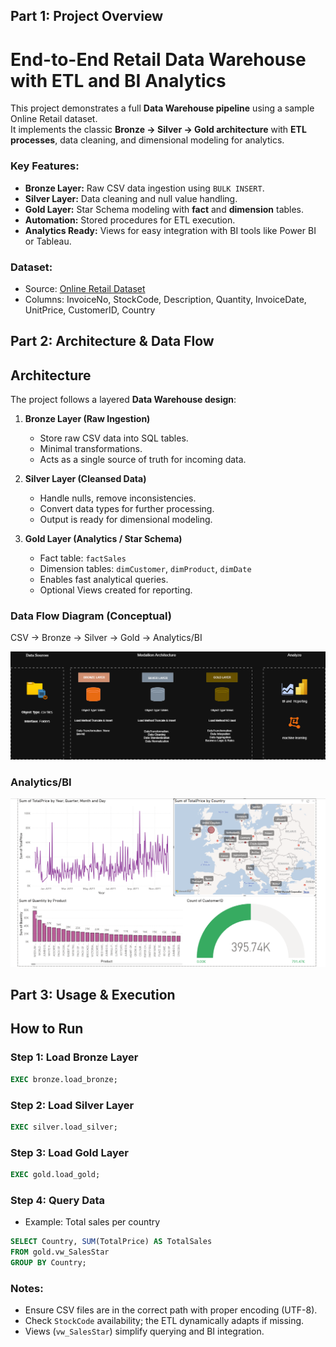 
## **Part 1: Project Overview**

# End-to-End Retail Data Warehouse with ETL and BI Analytics

This project demonstrates a full **Data Warehouse pipeline** using a sample Online Retail dataset.  
It implements the classic **Bronze → Silver → Gold architecture** with **ETL processes**, data cleaning, and dimensional modeling for analytics.

### Key Features:
- **Bronze Layer:** Raw CSV data ingestion using `BULK INSERT`.
- **Silver Layer:** Data cleaning and null value handling.
- **Gold Layer:** Star Schema modeling with **fact** and **dimension** tables.
- **Automation:** Stored procedures for ETL execution.
- **Analytics Ready:** Views for easy integration with BI tools like Power BI or Tableau.

### Dataset:
- Source: [Online Retail Dataset](https://archive.ics.uci.edu/ml/datasets/online+retail)
- Columns: InvoiceNo, StockCode, Description, Quantity, InvoiceDate, UnitPrice, CustomerID, Country




## **Part 2: Architecture & Data Flow**


## Architecture

The project follows a layered **Data Warehouse design**:

1. **Bronze Layer (Raw Ingestion)**
   - Store raw CSV data into SQL tables.
   - Minimal transformations.
   - Acts as a single source of truth for incoming data.

2. **Silver Layer (Cleansed Data)**
   - Handle nulls, remove inconsistencies.
   - Convert data types for further processing.
   - Output is ready for dimensional modeling.

3. **Gold Layer (Analytics / Star Schema)**
   - Fact table: `factSales`
   - Dimension tables: `dimCustomer`, `dimProduct`, `dimDate`
   - Enables fast analytical queries.
   - Optional Views created for reporting.

### Data Flow Diagram (Conceptual)


CSV → Bronze → Silver → Gold → Analytics/BI

<img src="Docs and images/architecture.png" alt="Star Schema" />


### Analytics/BI


<img src="Docs and images/power_bi.png" alt="power_bi.png" />

## **Part 3: Usage & Execution**

## How to Run

### Step 1: Load Bronze Layer
```sql
EXEC bronze.load_bronze;
````

### Step 2: Load Silver Layer

```sql
EXEC silver.load_silver;
```

### Step 3: Load Gold Layer

```sql
EXEC gold.load_gold;
```

### Step 4: Query Data

* Example: Total sales per country

```sql
SELECT Country, SUM(TotalPrice) AS TotalSales
FROM gold.vw_SalesStar
GROUP BY Country;
```

### Notes:

* Ensure CSV files are in the correct path with proper encoding (UTF-8).
* Check `StockCode` availability; the ETL dynamically adapts if missing.
* Views (`vw_SalesStar`) simplify querying and BI integration.


